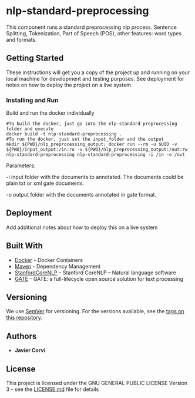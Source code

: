 # nlp-standard-preprocessing

This component runs a standard preprocessing nlp process. 
Sentence Splitting, Tokenization, Part of Speech (POS), other features: word types and formats.

## Getting Started

These instructions will get you a copy of the project up and running on your local machine for development and testing purposes. See deployment for notes on how to deploy the project on a live system.

### Installing and Run 

Build and run the docker individually

	#To build the docker, just go into the nlp-standard-preprocessing folder and execute
	docker build -t nlp-standard-preprocessing .
	#To run the docker, just set the input_folder and the output
	mkdir ${PWD}/nlp_preprocessing_output; docker run --rm -u $UID -v ${PWD}/input_output:/in:ro -v ${PWD}/nlp_preprocessing_output:/out:rw nlp-standard-preprocessing nlp-standard-preprocessing -i /in -o /out	

Parameters:
<p>
-i input folder with the documents to annotated. The documents could be plain txt or xml gate documents.
</p>
<p>
-o output folder with the documents annotated in gate format.
</p>

## Deployment

Add additional notes about how to deploy this on a live system

## Built With

* [Docker](https://www.docker.com/) - Docker Containers
* [Maven](https://maven.apache.org/) - Dependency Management
* [StanfordCoreNLP](https://stanfordnlp.github.io/CoreNLP/) - Stanford CoreNLP – Natural language software
* [GATE](https://gate.ac.uk/overview.html) - GATE: a full-lifecycle open source solution for text processing

## Versioning

We use [SemVer](http://semver.org/) for versioning. For the versions available, see the [tags on this repository](https://github.com/your/project/tags). 

## Authors

* **Javier Corvi** 


## License

This project is licensed under the GNU GENERAL PUBLIC LICENSE Version 3 - see the [LICENSE.md](LICENSE.md) file for details







		
		
